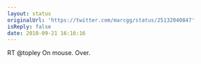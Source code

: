 ```yaml
---
layout: status
originalUrl: 'https://twitter.com/marcgg/status/25132040847'
isReply: false
date: 2010-09-21 16:16:16
---
```


RT @topley On mouse. Over.
